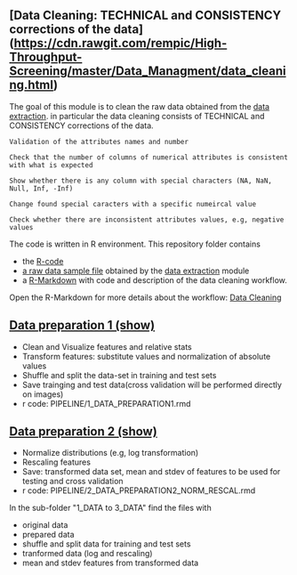 
## [Data Cleaning: TECHNICAL and CONSISTENCY corrections of the data] (https://cdn.rawgit.com/rempic/High-Throughput-Screening/master/Data_Managment/data_cleaning.html)

The goal of this module is to clean the raw data obtained from the [data extraction](/Data_Extraction). in particular the data cleaning consists of TECHNICAL and CONSISTENCY corrections of the data. 

    Validation of the attributes names and number

    Check that the number of columns of numerical attributes is consistent with what is expected

    Show whether there is any column with special characters (NA, NaN, Null, Inf, -Inf)

    Change found special caracters with a specific numeircal value

    Check whether there are inconsistent attributes values, e.g, negative values

The code is written in R environment. This repository folder contains 
- the [R-code](./data_cleaning.Rmd)
- [a raw data sample file](./RAW_DATA_SAMPLE.txt) obtained by the [data extraction](/Data_Extraction) module
- a [R-Markdown](https://cdn.rawgit.com/rempic/High-Throughput-Screening/master/Data_Managment/data_cleaning.html) with code and description of the data cleaning workflow.  

Open the R-Markdown for more details about the workflow: [Data Cleaning](https://cdn.rawgit.com/rempic/High-Throughput-Screening/master/Data_Managment/data_cleaning.html)


## [Data preparation 1 (show)](https://cdn.rawgit.com/rempic/MACHINE-LEARNING-Edge-Cells-classifier/master/PIPELINE/1_DATA_PREPARATION1.html)

- Clean and Visualize features and relative stats
- Transform features: substitute values and normalization of absolute values
- Shuffle and split the data-set in training and test sets
- Save trainging and test data(cross validation will be performed directly on images)
- r code: PIPELINE/1_DATA_PREPARATION1.rmd

## [Data preparation 2 (show)](https://cdn.rawgit.com/rempic/MACHINE-LEARNING-Edge-Cells-classifier/master/PIPELINE/2_DATA_PREPARATION2_NORM_RESCAL.html)
- Normalize distributions (e.g, log transformation)
- Rescaling features
- Save: transformed data set, mean and stdev of features to be used for testing and cross validation 
- r code: PIPELINE/2_DATA_PREPARATION2_NORM_RESCAL.rmd

In the sub-folder "1_DATA to 3_DATA" find the files with 
  - original data
  - prepared data  
  - shuffle and split data for training and test sets
  - tranformed data (log and rescaling)
  - mean and stdev features from transformed data
  
